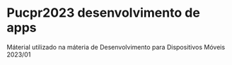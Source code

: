 # Pucpr2023 desenvolvimento de apps
 Máterial utilizado na máteria de Desenvolvimento para Dispositivos Móveis 2023/01
